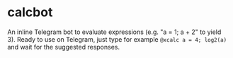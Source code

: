 # calcbot

An inline Telegram bot to evaluate expressions (e.g. "a = 1; a + 2" to yield 3). Ready to use on Telegram, just type for example `@xcalc a = 4; log2(a)` and wait for the suggested responses.
